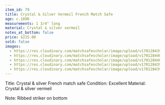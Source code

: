 ```yaml
---
item_id: 79
title: Crystal & Silver Vermeil French Match Safe
age: c.1890
measurements: 1 3/4" long
material: Crystal & silver vermeil
notes_at_bottom: false
price: $225.00
sold: false
images:
  - https://res.cloudinary.com/matchsafescholar/image/upload/v1701284397/glass3.jpg
  - https://res.cloudinary.com/matchsafescholar/image/upload/v1701284404/glass5.jpg
  - https://res.cloudinary.com/matchsafescholar/image/upload/v1701284400/glass4.jpg
  - https://res.cloudinary.com/matchsafescholar/image/upload/v1701284394/glass2.jpg
  - https://res.cloudinary.com/matchsafescholar/image/upload/v1701284392/Glass.jpg
---
```

Title:		Crystal & silver French match safe 
Condition:	Excellent
Material:	        Crystal & silver vermeil

Note:		Ribbed striker on bottom